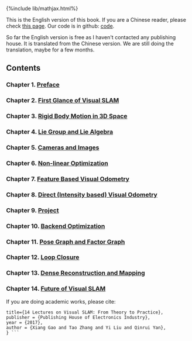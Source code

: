 {%include lib/mathjax.html%}

This is the English version of this book. If you are a Chinese reader, please check [this page](https://item.jd.com/12077296218.html). Our code is in github: [code](https://github.com/gaoxiang12/slambook). 

So far the English version is free as I haven't contacted any publishing house. It is translated from the Chinese version. We are still doing the translation, maybe for a few months. 


## Contents 
### Chapter 1. [Preface](/ch1.md)
### Chapter 2. [First Glance of Visual SLAM](/ch2.md)
### Chapter 3. [Rigid Body Motion in 3D Space](/ch3.md)
### Chapter 4. [Lie Group and Lie Algebra](/ch4.md)
### Chapter 5. [Cameras and Images](/ch5.md)
### Chapter 6. [Non-linear Optimization](/ch6.md)
### Chapter 7. [Feature Based Visual Odometry](/ch7.md)
### Chapter 8. [Direct (Intensity based) Visual Odometry](/ch8.md)
### Chapter 9. [Project](/ch9.md)
### Chapter 10. [Backend Optimization](/ch10.md)
### Chapter 11. [Pose Graph and Factor Graph](/ch11.md)
### Chapter 12. [Loop Closure](/ch12.md)
### Chapter 13. [Dense Reconstruction and Mapping](/ch13.md)
### Chapter 14. [Future of Visual SLAM](/ch14.md)

If you are doing academic works, please cite: 

``` @Book{Gao2017SLAM, 
title={14 Lectures on Visual SLAM: From Theory to Practice}, 
publisher = {Publishing House of Electronics Industry},
year = {2017},
author = {Xiang Gao and Tao Zhang and Yi Liu and Qinrui Yan},
} ```

```

